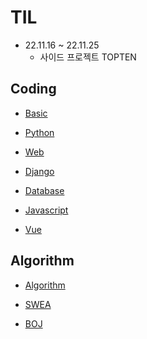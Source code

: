 # TIL

- 22.11.16 ~ 22.11.25
  - 사이드 프로젝트 TOPTEN

## Coding

- [Basic](https://github.com/Dong-Uri/TIL/blob/master/Basic)

- [Python](https://github.com/Dong-Uri/TIL/tree/master/Python)

- [Web](https://github.com/Dong-Uri/TIL/tree/master/Web)

- [Django](https://github.com/Dong-Uri/TIL/tree/master/Django)

- [Database](https://github.com/Dong-Uri/TIL/tree/master/Database)

- [Javascript](https://github.com/Dong-Uri/TIL/tree/master/Javascript)

- [Vue](https://github.com/Dong-Uri/TIL/tree/master/Vue)

## Algorithm

- [Algorithm](https://github.com/Dong-Uri/TIL/tree/master/Algorithm)

- [SWEA](https://github.com/Dong-Uri/TIL/tree/master/SWEA)

- [BOJ](https://github.com/Dong-Uri/TIL/tree/master/BOJ)
